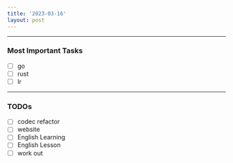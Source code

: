 ```yaml
---
title: '2023-03-16'
layout: post
---
```


---

### Most Important Tasks

- [ ] go
- [ ] rust
- [ ] lr

---

### TODOs

- [ ] codec refactor
- [ ] website
- [ ] English Learning
- [ ] English Lesson
- [ ] work out
